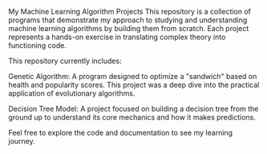 My Machine Learning Algorithm Projects
This repository is a collection of programs that demonstrate my approach to studying and understanding machine learning algorithms by building them from scratch. Each project represents a hands-on exercise in translating complex theory into functioning code.

This repository currently includes:

Genetic Algorithm: A program designed to optimize a "sandwich" based on health and popularity scores. This project was a deep dive into the practical application of evolutionary algorithms.

Decision Tree Model: A project focused on building a decision tree from the ground up to understand its core mechanics and how it makes predictions.

Feel free to explore the code and documentation to see my learning journey.
